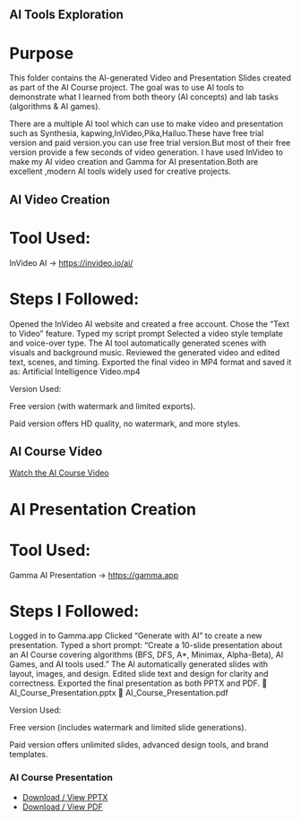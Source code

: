 ## AI Tools Exploration
# Purpose

This folder contains the AI-generated Video and Presentation Slides created as part of the AI Course project.
The goal was to use AI tools to demonstrate what I learned from both theory (AI concepts) and lab tasks (algorithms & AI games).

There are a multiple AI tool which can use to make video and presentation such as Synthesia, kapwing,InVideo,Pika,Hailuo.These have free trial version and paid version.you can use free trial version.But most of their free version provide a few seconds of video generation.
I have used InVideo to make my AI video creation and Gamma for AI presentation.Both are excellent ,modern AI tools widely used for creative projects.

## AI Video Creation

# Tool Used:

InVideo AI → https://invideo.io/ai/

# Steps I Followed:

Opened the InVideo AI website and created a free account.
Chose the “Text to Video” feature.
Typed my script prompt
Selected a video style template and voice-over type.
The AI tool automatically generated scenes with visuals and background music.
Reviewed the generated video and edited text, scenes, and timing.
Exported the final video in MP4 format and saved it as:
Artificial Intelligence Video.mp4

 Version Used:

Free version (with watermark and limited exports).

Paid version offers HD quality, no watermark, and more styles.

## AI Course Video
[Watch the AI Course Video](AI_Course_Video.mp4)

# AI Presentation Creation
# Tool Used:

Gamma AI Presentation → https://gamma.app

# Steps I Followed:

Logged in to Gamma.app
Clicked “Generate with AI” to create a new presentation.
Typed a short prompt:
“Create a 10-slide presentation about an AI Course covering algorithms (BFS, DFS, A*, Minimax, Alpha-Beta), AI Games, and AI tools used.”
The AI automatically generated slides with layout, images, and design.
Edited slide text and design for clarity and correctness.
Exported the final presentation as both PPTX and PDF.
📄 AI_Course_Presentation.pptx
📄 AI_Course_Presentation.pdf

Version Used:

Free version (includes watermark and limited slide generations).

Paid version offers unlimited slides, advanced design tools, and brand templates.

### AI Course Presentation
- [Download / View PPTX](AI_Course_Presentation.pptx)
- [Download / View PDF](AI_Course_Presentation.pdf)

